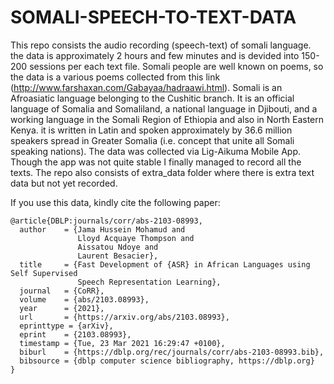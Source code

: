 # SOMALI-SPEECH-TO-TEXT-DATA

This repo consists the audio recording (speech-text) of somali language. the data is approximately 2 hours and few minutes and is devided into 150-200 sessions per each text file. Somali people are well known on poems, so the data is a various poems collected from this link (http://www.farshaxan.com/Gabayaa/hadraawi.html). Somali is an Afroasiatic language belonging to the Cushitic branch. It is an official language of Somalia and Somaliland, a national language in Djibouti, and a working language in the Somali Region of Ethiopia and also in North Eastern Kenya. it is written in Latin and spoken approximately by 36.6 million speakers spread in Greater Somalia (i.e. concept that unite all Somali speaking nations). The data was collected via Lig-Aikuma Mobile App. Though the app was not quite stable I finally managed to record all the texts. The repo also consists of extra_data folder where there is extra text data but not yet recorded. 


<!-- NB: Due to data source reasons, this data cannot be used in any circumstance except for the purpose of this project AMMI-SR 2019-2020 or upon request. -->


If you use this data, kindly cite the following paper: 
```
@article{DBLP:journals/corr/abs-2103-08993,
  author    = {Jama Hussein Mohamud and
               Lloyd Acquaye Thompson and
               Aissatou Ndoye and
               Laurent Besacier},
  title     = {Fast Development of {ASR} in African Languages using Self Supervised
               Speech Representation Learning},
  journal   = {CoRR},
  volume    = {abs/2103.08993},
  year      = {2021},
  url       = {https://arxiv.org/abs/2103.08993},
  eprinttype = {arXiv},
  eprint    = {2103.08993},
  timestamp = {Tue, 23 Mar 2021 16:29:47 +0100},
  biburl    = {https://dblp.org/rec/journals/corr/abs-2103-08993.bib},
  bibsource = {dblp computer science bibliography, https://dblp.org}
}
```

